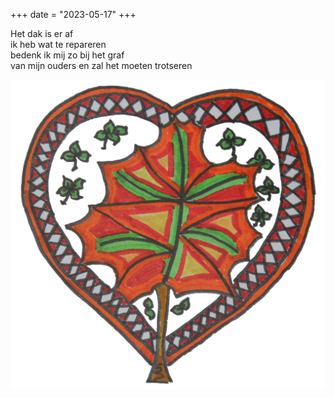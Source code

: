 +++
date = "2023-05-17"
+++

Het dak is er af \
ik heb wat te repareren \
bedenk ik mij zo bij het graf \
van mijn ouders en zal het moeten trotseren

![herfstblad](herfstblad.png)
